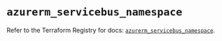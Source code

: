 # `azurerm_servicebus_namespace`

Refer to the Terraform Registry for docs: [`azurerm_servicebus_namespace`](https://registry.terraform.io/providers/hashicorp/azurerm/3.113.0/docs/resources/servicebus_namespace).
